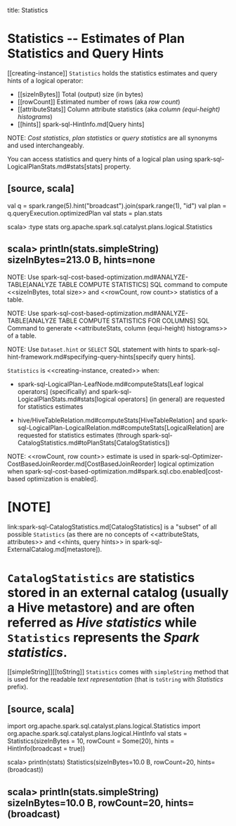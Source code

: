 title: Statistics

# Statistics -- Estimates of Plan Statistics and Query Hints

[[creating-instance]]
`Statistics` holds the statistics estimates and query hints of a logical operator:

* [[sizeInBytes]] Total (output) size (in bytes)
* [[rowCount]] Estimated number of rows (aka _row count_)
* [[attributeStats]] Column attribute statistics (aka _column (equi-height) histograms_)
* [[hints]] spark-sql-HintInfo.md[Query hints]

NOTE: *Cost statistics*, *plan statistics* or *query statistics* are all synonyms and used interchangeably.

You can access statistics and query hints of a logical plan using spark-sql-LogicalPlanStats.md#stats[stats] property.

[source, scala]
----
val q = spark.range(5).hint("broadcast").join(spark.range(1), "id")
val plan = q.queryExecution.optimizedPlan
val stats = plan.stats

scala> :type stats
org.apache.spark.sql.catalyst.plans.logical.Statistics

scala> println(stats.simpleString)
sizeInBytes=213.0 B, hints=none
----

NOTE: Use spark-sql-cost-based-optimization.md#ANALYZE-TABLE[ANALYZE TABLE COMPUTE STATISTICS] SQL command to compute <<sizeInBytes, total size>> and <<rowCount, row count>> statistics of a table.

NOTE: Use spark-sql-cost-based-optimization.md#ANALYZE-TABLE[ANALYZE TABLE COMPUTE STATISTICS FOR COLUMNS] SQL Command to generate <<attributeStats, column (equi-height) histograms>> of a table.

NOTE: Use `Dataset.hint` or `SELECT` SQL statement with hints to spark-sql-hint-framework.md#specifying-query-hints[specify query hints].

`Statistics` is <<creating-instance, created>> when:

* spark-sql-LogicalPlan-LeafNode.md#computeStats[Leaf logical operators] (specifically) and spark-sql-LogicalPlanStats.md#stats[logical operators] (in general) are requested for statistics estimates

* hive/HiveTableRelation.md#computeStats[HiveTableRelation] and spark-sql-LogicalPlan-LogicalRelation.md#computeStats[LogicalRelation] are requested for statistics estimates (through spark-sql-CatalogStatistics.md#toPlanStats[CatalogStatistics])

NOTE: <<rowCount, row count>> estimate is used in spark-sql-Optimizer-CostBasedJoinReorder.md[CostBasedJoinReorder] logical optimization when spark-sql-cost-based-optimization.md#spark.sql.cbo.enabled[cost-based optimization is enabled].

[NOTE]
====
link:spark-sql-CatalogStatistics.md[CatalogStatistics] is a "subset" of all possible `Statistics` (as there are no concepts of <<attributeStats, attributes>> and <<hints, query hints>> in spark-sql-ExternalCatalog.md[metastore]).

`CatalogStatistics` are statistics stored in an external catalog (usually a Hive metastore) and are often referred as *Hive statistics* while `Statistics` represents the *Spark statistics*.
====

[[simpleString]][[toString]]
`Statistics` comes with `simpleString` method that is used for the readable *text representation* (that is `toString` with *Statistics* prefix).

[source, scala]
----
import org.apache.spark.sql.catalyst.plans.logical.Statistics
import org.apache.spark.sql.catalyst.plans.logical.HintInfo
val stats = Statistics(sizeInBytes = 10, rowCount = Some(20), hints = HintInfo(broadcast = true))

scala> println(stats)
Statistics(sizeInBytes=10.0 B, rowCount=20, hints=(broadcast))

scala> println(stats.simpleString)
sizeInBytes=10.0 B, rowCount=20, hints=(broadcast)
----
